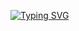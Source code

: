 [![Typing SVG](https://readme-typing-svg.demolab.com/?lines=Hello+I'm+Android"&"Flutter+Developer+BaekChanSam;Second+line+of+text)](https://git.io/typing-svg)
